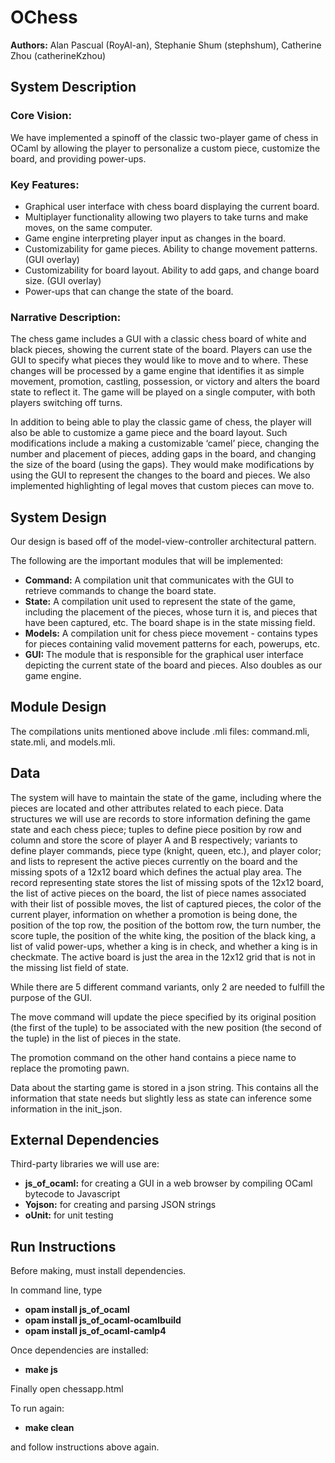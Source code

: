 # OChess

**Authors:** Alan Pascual (RoyAl-an), Stephanie Shum (stephshum), Catherine Zhou (catherineKzhou)

## System Description

### Core Vision:

We have implemented a spinoff of the classic two-player game of chess in OCaml by allowing the player to personalize a custom piece, customize the board, and providing power-ups.

### Key Features:

* Graphical user interface with chess board displaying the current board.
* Multiplayer functionality allowing two players to take turns and make moves, on the same computer.
* Game engine interpreting player input as changes in the board.
* Customizability for game pieces. Ability to change movement patterns. (GUI overlay)
* Customizability for board layout. Ability to add gaps, and change board size. (GUI overlay)
* Power-ups that can change the state of the board.

### Narrative Description:

The chess game includes a GUI with a classic chess board of white and black pieces, showing the current state of the board. Players can use the GUI to specify what pieces they would like to move and to where. These changes will be processed by a game engine that identifies it as simple movement, promotion, castling, possession, or victory and alters the board state to reflect it. The game will be played on a single computer, with both players switching off turns.

In addition to being able to play the classic game of chess, the player will also be able to customize a game piece and the board layout. Such modifications include a making a customizable ‘camel’ piece, changing the number and placement of pieces, adding gaps in the board, and changing the size of the board (using the gaps). They would make modifications by using the GUI to represent the changes to the board and pieces. We also implemented highlighting of legal moves that custom pieces can move to.

## System Design

Our design is based off of the model-view-controller architectural pattern.

The following are the important modules that will be implemented:

* **Command:** A compilation unit that communicates with the GUI to retrieve commands to change the board state.
* **State:** A compilation unit used to represent the state of the game, including the placement of the pieces, whose turn it is, and pieces that have been captured, etc. The board shape is in the state missing field.
* **Models:** A compilation unit for chess piece movement - contains types for pieces containing valid movement patterns for each, powerups, etc.
* **GUI:** The module that is responsible for the graphical user interface depicting the current state of the board and pieces. Also doubles as our game engine.

## Module Design

The compilations units mentioned above include .mli files: command.mli, state.mli, and models.mli.

## Data

The system will have to maintain the state of the game, including where the pieces are located and other attributes related to each piece. Data structures we will use are records to store information defining the game state and each chess piece; tuples to define piece position by row and column and store the score of player A and B respectively; variants to define player commands, piece type (knight, queen, etc.), and player color; and lists to represent the active pieces currently on the board and the missing spots of a 12x12 board which defines the actual play area. The record representing state stores the list of missing spots of the 12x12 board, the list of active pieces on the board, the list of piece names associated with their list of possible moves, the list of captured pieces, the color of the current player, information on whether a promotion is being done, the position of the top row, the position of the bottom row, the turn number, the score tuple, the position of the white king, the position of the black king, a list of valid power-ups, whether a king is in check, and whether a king is in checkmate. The active board is just the area in the 12x12 grid that is not in the missing list field of state.

While there are 5 different command variants, only 2 are needed to fulfill the purpose of the GUI.

The move command will update the piece specified by its original position (the first of the tuple) to be associated with the new position (the second of the tuple) in the list of pieces in the state. 

The promotion command on the other hand contains a piece name to replace the promoting pawn.

Data about the starting game is stored in a json string. This contains all the information that state needs but slightly less as state can inference some information in the init_json.

## External Dependencies

Third-party libraries we will use are:
* **js_of_ocaml:** for creating a GUI in a web browser by compiling OCaml bytecode to Javascript
* **Yojson:** for creating and parsing JSON strings
* **oUnit:** for unit testing

## Run Instructions

Before making, must install dependencies.

In command line, type
* **opam install js_of_ocaml**
* **opam install js_of_ocaml-ocamlbuild**
* **opam install js_of_ocaml-camlp4**

Once dependencies are installed:
* **make js**

Finally open chessapp.html 

To run again:
* **make clean**

and follow instructions above again.

